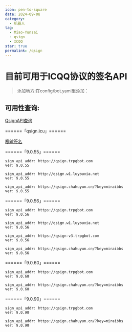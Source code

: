 ```yaml
---
icon: pen-to-square
date: 2024-09-08
category:
  - 机器人
tag:
  - Miao-Yunzai
  - qsign
  - ICQQ
star: true
permalink: /qsign
---
```


# 目前可用于ICQQ协议的签名API

>添加地方:在config/bot.yaml里添加：

## 可用性查询:

[QsignAPI查询](https://shijinyia-uptime-kuma.hf.space/status/qsignapi)

======「qsign.icu」======

[寒暄签名](https://qsign.icu)


======「9.0.55」======

```qsgin
sign_api_addr: https://qsign.trpgbot.com
ver: 9.0.55
```
```qsign
sign_api_addr: http://qsign.w1.luyouxia.net
ver: 9.0.55
```
```qsign
sign_api_addr: https://qsign.chahuyun.cn/?key=miraibbs
ver: 9.0.55
```

======「9.0.56」======

```qsign
sign_api_addr: https://qsign.trpgbot.com
ver: 9.0.56
```
```qsign
sign_api_addr: http://qsign.w1.luyouxia.net
ver: 9.0.56
```
```qsign
sign_api_addr: https://qsign-v3.trpgbot.com
ver: 9.0.56
```
```qsign
sign_api_addr: https://qsign.chahuyun.cn/?key=miraibbs
ver: 9.0.56
```

======「9.0.60」======

```qsign
sign_api_addr: https://qsign.trpgbot.com
ver: 9.0.60
```
```qsign
sign_api_addr: https://qsign.chahuyun.cn/?key=miraibbs
ver: 9.0.60
```

======「9.0.90」======

```qsign
sign_api_addr: https://qsign.trpgbot.com
ver: 9.0.90
```
```qsign
sign_api_addr: https://qsign.chahuyun.cn/?key=miraibbs
ver: 9.0.90
```


